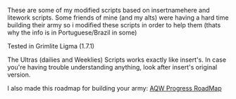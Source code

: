 These are some of my modified scripts based on insertnamehere and litework scripts.
Some friends of mine (and my alts) were having a hard time building their army so i modified these scripts in order to help them (thats why the info is in Portuguese/Brazil in some)

Tested in Grimlite Ligma (1.7.1)

The Ultras (dailies and Weeklies) Scripts works exactly like insert's. In case you're having trouble understanding anything, look after insert's original version.

I also made this roadmap for building your army: [AQW Progress RoadMap](https://www.mindmeister.com/app/map/3695429116?t=nTS2Sjt4yr)
